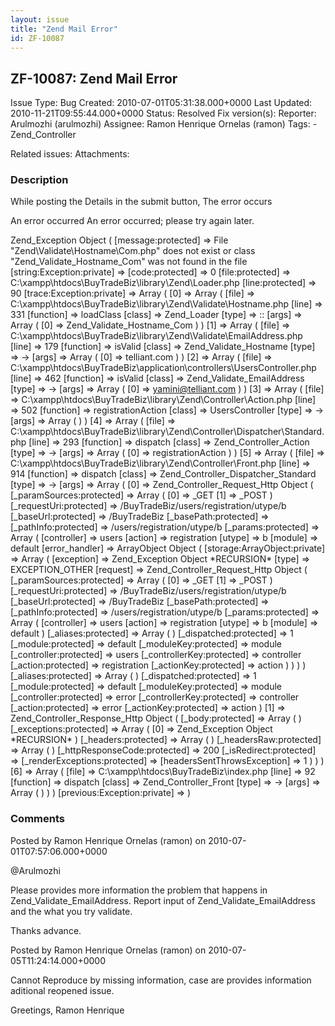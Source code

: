 ```yaml
---
layout: issue
title: "Zend Mail Error"
id: ZF-10087
---
```


ZF-10087: Zend Mail Error 
--------------------------

 Issue Type: Bug Created: 2010-07-01T05:31:38.000+0000 Last Updated: 2010-11-21T09:55:44.000+0000 Status: Resolved Fix version(s): 
 Reporter:  Arulmozhi (arulmozhi)  Assignee:  Ramon Henrique Ornelas (ramon)  Tags: - Zend\_Controller
 
 Related issues: 
 Attachments: 
### Description

While posting the Details in the submit button, The error occurs

An error occurred An error occurred; please try again later.

Zend\_Exception Object ( [message:protected] => File "Zend\\Validate\\Hostname\\Com.php" does not exist or class "Zend\_Validate\_Hostname\_Com" was not found in the file [string:Exception:private] => [code:protected] => 0 [file:protected] => C:\\xampp\\htdocs\\BuyTradeBiz\\library\\Zend\\Loader.php [line:protected] => 90 [trace:Exception:private] => Array ( [0] => Array ( [file] => C:\\xampp\\htdocs\\BuyTradeBiz\\library\\Zend\\Validate\\Hostname.php [line] => 331 [function] => loadClass [class] => Zend\_Loader [type] => :: [args] => Array ( [0] => Zend\_Validate\_Hostname\_Com ) ) [1] => Array ( [file] => C:\\xampp\\htdocs\\BuyTradeBiz\\library\\Zend\\Validate\\EmailAddress.php [line] => 179 [function] => isValid [class] => Zend\_Validate\_Hostname [type] => -> [args] => Array ( [0] => telliant.com ) ) [2] => Array ( [file] => C:\\xampp\\htdocs\\BuyTradeBiz\\application\\controllers\\UsersController.php [line] => 462 [function] => isValid [class] => Zend\_Validate\_EmailAddress [type] => -> [args] => Array ( [0] => yamini@telliant.com ) ) [3] => Array ( [file] => C:\\xampp\\htdocs\\BuyTradeBiz\\library\\Zend\\Controller\\Action.php [line] => 502 [function] => registrationAction [class] => UsersController [type] => -> [args] => Array ( ) ) [4] => Array ( [file] => C:\\xampp\\htdocs\\BuyTradeBiz\\library\\Zend\\Controller\\Dispatcher\\Standard.php [line] => 293 [function] => dispatch [class] => Zend\_Controller\_Action [type] => -> [args] => Array ( [0] => registrationAction ) ) [5] => Array ( [file] => C:\\xampp\\htdocs\\BuyTradeBiz\\library\\Zend\\Controller\\Front.php [line] => 914 [function] => dispatch [class] => Zend\_Controller\_Dispatcher\_Standard [type] => -> [args] => Array ( [0] => Zend\_Controller\_Request\_Http Object ( [\_paramSources:protected] => Array ( [0] => \_GET [1] => \_POST ) [\_requestUri:protected] => /BuyTradeBiz/users/registration/utype/b [\_baseUrl:protected] => /BuyTradeBiz [\_basePath:protected] => [\_pathInfo:protected] => /users/registration/utype/b [\_params:protected] => Array ( [controller] => users [action] => registration [utype] => b [module] => default [error\_handler] => ArrayObject Object ( [storage:ArrayObject:private] => Array ( [exception] => Zend\_Exception Object \*RECURSION\* [type] => EXCEPTION\_OTHER [request] => Zend\_Controller\_Request\_Http Object ( [\_paramSources:protected] => Array ( [0] => \_GET [1] => \_POST ) [\_requestUri:protected] => /BuyTradeBiz/users/registration/utype/b [\_baseUrl:protected] => /BuyTradeBiz [\_basePath:protected] => [\_pathInfo:protected] => /users/registration/utype/b [\_params:protected] => Array ( [controller] => users [action] => registration [utype] => b [module] => default ) [\_aliases:protected] => Array ( ) [\_dispatched:protected] => 1 [\_module:protected] => default [\_moduleKey:protected] => module [\_controller:protected] => users [\_controllerKey:protected] => controller [\_action:protected] => registration [\_actionKey:protected] => action ) ) ) ) [\_aliases:protected] => Array ( ) [\_dispatched:protected] => 1 [\_module:protected] => default [\_moduleKey:protected] => module [\_controller:protected] => error [\_controllerKey:protected] => controller [\_action:protected] => error [\_actionKey:protected] => action ) [1] => Zend\_Controller\_Response\_Http Object ( [\_body:protected] => Array ( ) [\_exceptions:protected] => Array ( [0] => Zend\_Exception Object \*RECURSION\* ) [\_headers:protected] => Array ( ) [\_headersRaw:protected] => Array ( ) [\_httpResponseCode:protected] => 200 [\_isRedirect:protected] => [\_renderExceptions:protected] => [headersSentThrowsException] => 1 ) ) ) [6] => Array ( [file] => C:\\xampp\\htdocs\\BuyTradeBiz\\index.php [line] => 92 [function] => dispatch [class] => Zend\_Controller\_Front [type] => -> [args] => Array ( ) ) ) [previous:Exception:private] => )

 

 

### Comments

Posted by Ramon Henrique Ornelas (ramon) on 2010-07-01T07:57:06.000+0000

@Arulmozhi

Please provides more information the problem that happens in Zend\_Validate\_EmailAddress. Report input of Zend\_Validate\_EmailAddress and the what you try validate.

Thanks advance.

 

 

Posted by Ramon Henrique Ornelas (ramon) on 2010-07-05T11:24:14.000+0000

Cannot Reproduce by missing information, case are provides information aditional reopened issue.

Greetings, Ramon Henrique

 

 